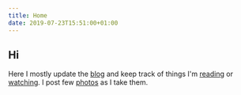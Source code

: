 ```yaml
---
title: Home
date: 2019-07-23T15:51:00+01:00
---
```


## Hi

Here I mostly update the [blog](/post) and keep track of things I'm [reading](/books/reading) or [watching](/films/watched). I post few [photos](/photo) as I take them.
